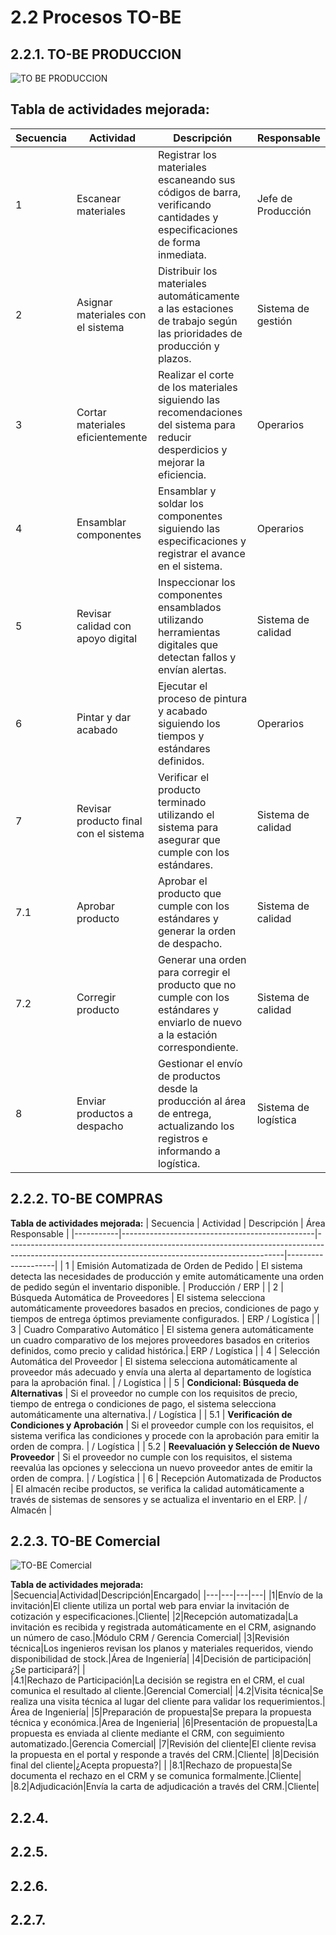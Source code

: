 # 2.2 Procesos TO-BE
## 2.2.1. TO-BE PRODUCCION 
![TO BE PRODUCCION](https://github.com/user-attachments/assets/38beaa8b-1d9a-4963-89c5-7197d36f3e8c)
## Tabla de actividades mejorada:

| Secuencia | Actividad | Descripción | Responsable |
| --- | --- | --- | --- |
| 1 | Escanear materiales | Registrar los materiales escaneando sus códigos de barra, verificando cantidades y especificaciones de forma inmediata. | Jefe de Producción |
| 2 | Asignar materiales con el sistema | Distribuir los materiales automáticamente a las estaciones de trabajo según las prioridades de producción y plazos. | Sistema de gestión |
| 3 | Cortar materiales eficientemente | Realizar el corte de los materiales siguiendo las recomendaciones del sistema para reducir desperdicios y mejorar la eficiencia. | Operarios |
| 4 | Ensamblar componentes | Ensamblar y soldar los componentes siguiendo las especificaciones y registrar el avance en el sistema. | Operarios |
| 5 | Revisar calidad con apoyo digital | Inspeccionar los componentes ensamblados utilizando herramientas digitales que detectan fallos y envían alertas. | Sistema de calidad |
| 6 | Pintar y dar acabado | Ejecutar el proceso de pintura y acabado siguiendo los tiempos y estándares definidos. | Operarios |
| 7 | Revisar producto final con el sistema | Verificar el producto terminado utilizando el sistema para asegurar que cumple con los estándares. | Sistema de calidad |
| 7.1 | Aprobar producto | Aprobar el producto que cumple con los estándares y generar la orden de despacho. | Sistema de calidad |
| 7.2 | Corregir producto | Generar una orden para corregir el producto que no cumple con los estándares y enviarlo de nuevo a la estación correspondiente. | Sistema de calidad |
| 8 | Enviar productos a despacho | Gestionar el envío de productos desde la producción al área de entrega, actualizando los registros e informando a logística. | Sistema de logística |



## 2.2.2. TO-BE COMPRAS

**Tabla de actividades mejorada:**
| Secuencia | Actividad                                      | Descripción                                                                                                                                       | Área Responsable   |
|-----------|------------------------------------------------|---------------------------------------------------------------------------------------------------------------------------------------------------|--------------------|
| 1         | Emisión Automatizada de Orden de Pedido        | El sistema  detecta las necesidades de producción y emite automáticamente una orden de pedido según el inventario disponible.                    | Producción / ERP    |
| 2         | Búsqueda Automática de Proveedores             | El sistema  selecciona automáticamente proveedores basados en precios, condiciones de pago y tiempos de entrega óptimos previamente configurados. | ERP / Logística     |
| 3         | Cuadro Comparativo Automático                  | El sistema  genera automáticamente un cuadro comparativo de los mejores proveedores basados en criterios definidos, como precio y calidad histórica.| ERP / Logística     |
| 4         | Selección Automática del Proveedor             | El sistema selecciona automáticamente al proveedor más adecuado y envía una alerta al departamento de logística para la aprobación final.            |  / Logística     |
| 5         | **Condicional: Búsqueda de Alternativas**      | Si el proveedor no cumple con los requisitos de precio, tiempo de entrega o condiciones de pago, el sistema selecciona automáticamente una alternativa.|  / Logística     |
| 5.1       | **Verificación de Condiciones y Aprobación**   | Si el proveedor cumple con los requisitos, el sistema verifica las condiciones y procede con la aprobación para emitir la orden de compra.           |  / Logística     |
| 5.2       | **Reevaluación y Selección de Nuevo Proveedor** | Si el proveedor no cumple con los requisitos, el sistema reevalúa las opciones y selecciona un nuevo proveedor antes de emitir la orden de compra.   |  / Logística     |
| 6         | Recepción Automatizada de Productos            | El almacén recibe productos, se verifica la calidad automáticamente a través de sistemas de sensores y se actualiza el inventario en el ERP.          |  / Almacén       |


## 2.2.3. TO-BE Comercial
![TO-BE Comercial](https://github.com/user-attachments/assets/03986344-933f-4470-8bc1-d26694c85eee)

**Tabla de actividades mejorada:**
|Secuencia|Actividad|Descripción|Encargado|
|---|---|---|---|
|1|Envío de la invitación|El cliente utiliza un portal web para enviar la invitación de cotización y especificaciones.|Cliente|
|2|Recepción automatizada|La invitación es recibida y registrada automáticamente en el CRM, asignando un número de caso.|Módulo CRM / Gerencia Comercial|
|3|Revisión técnica|Los ingenieros revisan los planos y materiales requeridos, viendo disponibilidad de stock.|Área de Ingeniería|
|4|Decisión de participación|¿Se participará?| |	
|4.1|Rechazo de Participación|La decisión se registra en el CRM, el cual comunica el resultado al cliente.|Gerencial Comercial|
|4.2|Visita técnica|Se realiza una visita técnica al lugar del cliente para validar los requerimientos.|Área de Ingeniería|
|5|Preparación de propuesta|Se prepara la propuesta técnica y económica.|Area de Ingenieria|
|6|Presentación de propuesta|La propuesta es enviada al cliente mediante el CRM, con seguimiento automatizado.|Gerencia Comercial|
|7|Revisión del cliente|El cliente revisa la propuesta en el portal y responde a través del CRM.|Cliente|
|8|Decisión final del cliente|¿Acepta propuesta?|	|
|8.1|Rechazo de propuesta|Se documenta el rechazo en el CRM y se comunica formalmente.|Cliente|
|8.2|Adjudicación|Envía la carta de adjudicación a través del CRM.|Cliente|


## 2.2.4.

## 2.2.5.

## 2.2.6.

## 2.2.7.
